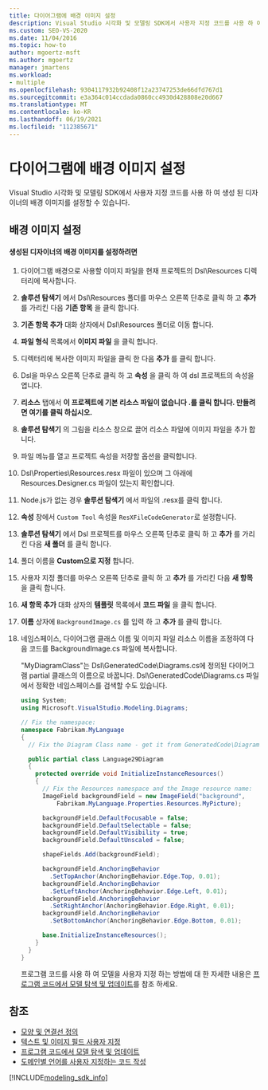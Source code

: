 ```yaml
---
title: 다이어그램에 배경 이미지 설정
description: Visual Studio 시각화 및 모델링 SDK에서 사용자 지정 코드를 사용 하 여 생성 된 디자이너의 배경 이미지를 설정할 수 있습니다.
ms.custom: SEO-VS-2020
ms.date: 11/04/2016
ms.topic: how-to
author: mgoertz-msft
ms.author: mgoertz
manager: jmartens
ms.workload:
- multiple
ms.openlocfilehash: 9304117932b92408f12a23747253de66dfd767d1
ms.sourcegitcommit: e3a364c014ccdada0860cc4930d428808e20d667
ms.translationtype: MT
ms.contentlocale: ko-KR
ms.lasthandoff: 06/19/2021
ms.locfileid: "112385671"
---
```

# <a name="setting-a-background-image-on-a-diagram"></a>다이어그램에 배경 이미지 설정
Visual Studio 시각화 및 모델링 SDK에서 사용자 지정 코드를 사용 하 여 생성 된 디자이너의 배경 이미지를 설정할 수 있습니다.

## <a name="setting-the-background-image"></a>배경 이미지 설정

#### <a name="to-set-a-background-image-for-a-generated-designer"></a>생성된 디자이너의 배경 이미지를 설정하려면

1. 다이어그램 배경으로 사용할 이미지 파일을 현재 프로젝트의 Dsl\Resources 디렉터리에 복사합니다.

2. **솔루션 탐색기** 에서 Dsl\Resources 폴더를 마우스 오른쪽 단추로 클릭 하 고 **추가** 를 가리킨 다음 **기존 항목** 을 클릭 합니다.

3. **기존 항목 추가** 대화 상자에서 Dsl\Resources 폴더로 이동 합니다.

4. **파일 형식** 목록에서 **이미지 파일** 을 클릭 합니다.

5. 디렉터리에 복사한 이미지 파일을 클릭 한 다음 **추가** 를 클릭 합니다.

6. Dsl을 마우스 오른쪽 단추로 클릭 하 고 **속성** 을 클릭 하 여 dsl 프로젝트의 속성을 엽니다.

7. **리소스** 탭에서 **이 프로젝트에 기본 리소스 파일이 없습니다 .를 클릭 합니다. 만들려면 여기를 클릭 하십시오.**

8. **솔루션 탐색기** 의 그림을 리소스 창으로 끌어 리소스 파일에 이미지 파일을 추가 합니다.

9. 파일 메뉴를 열고 프로젝트 속성을 저장할 옵션을 클릭합니다.

10. Dsl\Properties\Resources.resx 파일이 있으며 그 아래에 Resources.Designer.cs 파일이 있는지 확인합니다.

11. Node.js가 없는 경우 **솔루션 탐색기** 에서 파일의 .resx를 클릭 합니다.

12. **속성** 창에서 `Custom Tool` 속성을 `ResXFileCodeGenerator`로 설정합니다.

13. **솔루션 탐색기** 에서 Dsl 프로젝트를 마우스 오른쪽 단추로 클릭 하 고 **추가** 를 가리킨 다음 **새 폴더** 를 클릭 합니다.

14. 폴더 이름을 **Custom으로 지정** 합니다.

15. 사용자 지정 폴더를 마우스 오른쪽 단추로 클릭 하 고 **추가** 를 가리킨 다음 **새 항목** 을 클릭 합니다.

16. **새 항목 추가** 대화 상자의 **템플릿** 목록에서 **코드 파일** 을 클릭 합니다.

17. **이름** 상자에 `BackgroundImage.cs` 를 입력 하 고 **추가** 를 클릭 합니다.

18. 네임스페이스, 다이어그램 클래스 이름 및 이미지 파일 리소스 이름을 조정하여 다음 코드를 BackgroundImage.cs 파일에 복사합니다.

     "MyDiagramClass"는 Dsl\GeneratedCode\Diagrams.cs에 정의된 다이어그램 partial 클래스의 이름으로 바꿉니다. Dsl\GeneratedCode\Diagrams.cs 파일에서 정확한 네임스페이스를 검색할 수도 있습니다.

    ```csharp
    using System;
    using Microsoft.VisualStudio.Modeling.Diagrams;

    // Fix the namespace:
    namespace Fabrikam.MyLanguage
    {
      // Fix the Diagram Class name - get it from GeneratedCode\Diagram.cs

      public partial class Language29Diagram
      {
        protected override void InitializeInstanceResources()
        {
          // Fix the Resources namespace and the Image resource name:
          ImageField backgroundField = new ImageField("background",
              Fabrikam.MyLanguage.Properties.Resources.MyPicture);

          backgroundField.DefaultFocusable = false;
          backgroundField.DefaultSelectable = false;
          backgroundField.DefaultVisibility = true;
          backgroundField.DefaultUnscaled = false;

          shapeFields.Add(backgroundField);

          backgroundField.AnchoringBehavior
            .SetTopAnchor(AnchoringBehavior.Edge.Top, 0.01);
          backgroundField.AnchoringBehavior
            .SetLeftAnchor(AnchoringBehavior.Edge.Left, 0.01);
          backgroundField.AnchoringBehavior
            .SetRightAnchor(AnchoringBehavior.Edge.Right, 0.01);
          backgroundField.AnchoringBehavior
            .SetBottomAnchor(AnchoringBehavior.Edge.Bottom, 0.01);

          base.InitializeInstanceResources();
        }
      }
    }
    ```

     프로그램 코드를 사용 하 여 모델을 사용자 지정 하는 방법에 대 한 자세한 내용은 [프로그램 코드에서 모델 탐색 및 업데이트](../modeling/navigating-and-updating-a-model-in-program-code.md)를 참조 하세요.

## <a name="see-also"></a>참조

- [모양 및 연결선 정의](../modeling/defining-shapes-and-connectors.md)
- [텍스트 및 이미지 필드 사용자 지정](../modeling/customizing-text-and-image-fields.md)
- [프로그램 코드에서 모델 탐색 및 업데이트](../modeling/navigating-and-updating-a-model-in-program-code.md)
- [도메인별 언어를 사용자 지정하는 코드 작성](../modeling/writing-code-to-customise-a-domain-specific-language.md)

[!INCLUDE[modeling_sdk_info](includes/modeling_sdk_info.md)]

